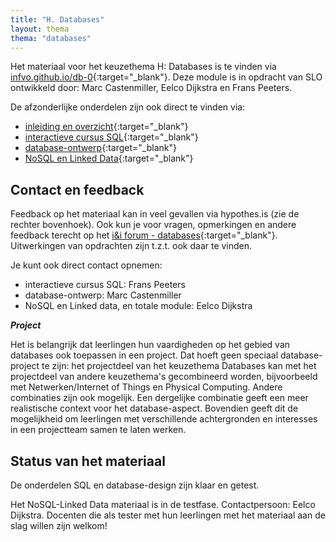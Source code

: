 ```yaml
---
title: "H. Databases"
layout: thema
thema: "databases"
---
```


Het materiaal voor het keuzethema H: Databases is te vinden via [infvo.github.io/db-0](https://infvo.github.io/db-0){:target="_blank"}.
Deze module is in opdracht van SLO ontwikkeld door: Marc Castenmiller, Eelco Dijkstra en Frans Peeters.

De afzonderlijke onderdelen zijn ook direct te vinden via:

* [inleiding en overzicht](https://infvo.github.io/db-0){:target="_blank"}
* [interactieve cursus SQL](https://sql.informaticavo.nl){:target="_blank"}
* [database-ontwerp]( https://creatief.github.io/){:target="_blank"}
* [NoSQL en Linked Data](https://infvo.github.io/nosql-ld){:target="_blank"}

## Contact en feedback

Feedback op het materiaal kan in veel gevallen via hypothes.is (zie de rechter bovenhoek).
Ook kun je voor vragen, opmerkingen en andere feedback terecht op het [i&i forum - databases](https://ieni-forum.infvo.nl/c/lesmateriaal/SLO-databases){:target="_blank"}.
Uitwerkingen van opdrachten zijn t.z.t. ook daar te vinden.

Je kunt ook direct contact opnemen:

* interactieve cursus SQL: Frans Peeters
* database-ontwerp: Marc Castenmiller
* NoSQL en Linked data, en totale module: Eelco Dijkstra

***Project***

Het is belangrijk dat leerlingen hun vaardigheden op het gebied van databases ook toepassen in een project.
Dat hoeft geen speciaal database-project te zijn:
het projectdeel van het keuzethema Databases kan met het projectdeel van andere keuzethema's gecombineerd worden,
bijvoorbeeld met Netwerken/Internet of Things en Physical Computing.
Andere combinaties zijn ook mogelijk.
Een dergelijke combinatie geeft een meer realistische context voor het database-aspect.
Bovendien geeft dit de mogelijkheid om  leerlingen met verschillende achtergronden en interesses in een projectteam samen te laten werken.

## Status van het materiaal

De onderdelen SQL en database-design zijn klaar en getest.

Het NoSQL-Linked Data materiaal is in de testfase.
Contactpersoon: Eelco Dijkstra.
Docenten die als tester met hun leerlingen met het materiaal aan de slag willen zijn welkom!
